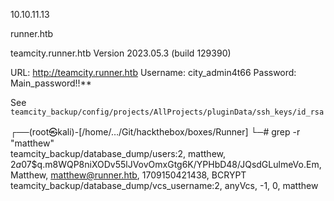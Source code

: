 10.10.11.13

runner.htb

teamcity.runner.htb
    Version 2023.05.3 (build 129390)

URL: http://teamcity.runner.htb
Username: city_admin4t66
Password: Main_password!!**


See `teamcity_backup/config/projects/AllProjects/pluginData/ssh_keys/id_rsa`

┌──(root㉿kali)-[/home/…/Git/hackthebox/boxes/Runner]
└─# grep -r "matthew"                    
teamcity_backup/database_dump/users:2, matthew, $2a$07$q.m8WQP8niXODv55lJVovOmxGtg6K/YPHbD48/JQsdGLulmeVo.Em, Matthew, matthew@runner.htb, 1709150421438, BCRYPT
teamcity_backup/database_dump/vcs_username:2, anyVcs, -1, 0, matthew

